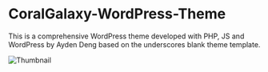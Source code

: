 # CoralGalaxy-WordPress-Theme
This is a comprehensive WordPress theme developed with PHP, JS and WordPress by Ayden Deng based on the underscores blank theme template.

![Thumbnail](/Thumbnail.png)
